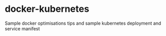 # docker-kubernetes
Sample docker optimisations tips and sample kubernetes deployment and service manifest
